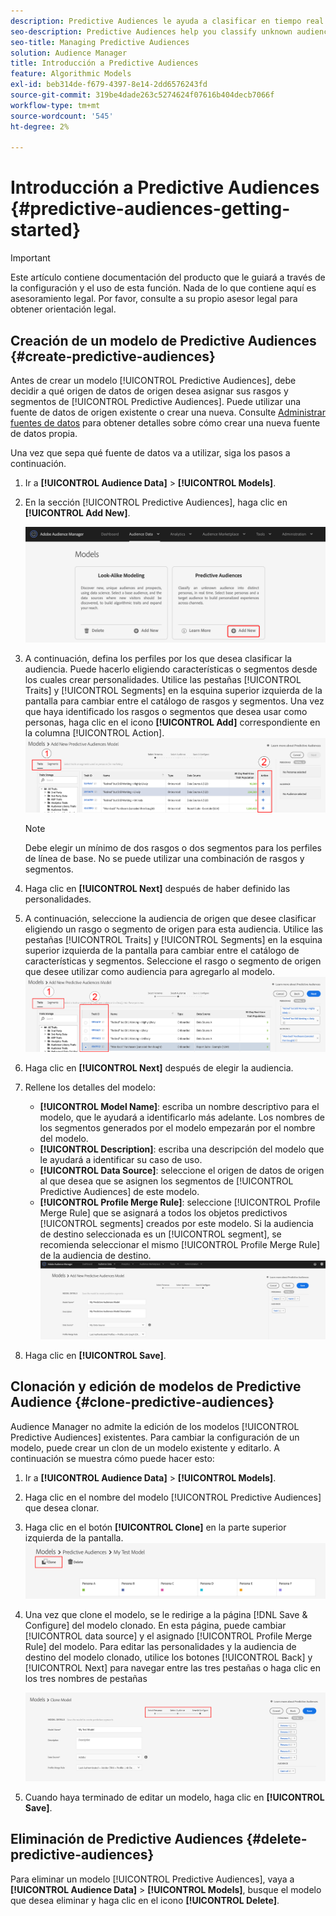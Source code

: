 ```yaml
---
description: Predictive Audiences le ayuda a clasificar en tiempo real audiencias desconocidas como personalidades diferenciadas, mediante el uso de la ciencia de datos.
seo-description: Predictive Audiences help you classify unknown audiences into distinct personas in real-time, using data science.
seo-title: Managing Predictive Audiences
solution: Audience Manager
title: Introducción a Predictive Audiences
feature: Algorithmic Models
exl-id: beb314de-f679-4397-8e14-2dd6576243fd
source-git-commit: 319be4dade263c5274624f07616b404decb7066f
workflow-type: tm+mt
source-wordcount: '545'
ht-degree: 2%

---
```


# Introducción a Predictive Audiences {#predictive-audiences-getting-started}

>[!IMPORTANT]
>Este artículo contiene documentación del producto que le guiará a través de la configuración y el uso de esta función. Nada de lo que contiene aquí es asesoramiento legal. Por favor, consulte a su propio asesor legal para obtener orientación legal.

## Creación de un modelo de Predictive Audiences {#create-predictive-audiences}

Antes de crear un modelo [!UICONTROL Predictive Audiences], debe decidir a qué origen de datos de origen desea asignar sus rasgos y segmentos de [!UICONTROL Predictive Audiences]. Puede utilizar una fuente de datos de origen existente o crear una nueva. Consulte [Administrar fuentes de datos](https://experienceleague.adobe.com/docs/audience-manager/user-guide/features/data-sources/manage-datasources.html?lang=es) para obtener detalles sobre cómo crear una nueva fuente de datos propia.

Una vez que sepa qué fuente de datos va a utilizar, siga los pasos a continuación.

1. Ir a **[!UICONTROL Audience Data]** > **[!UICONTROL Models]**.
1. En la sección [!UICONTROL Predictive Audiences], haga clic en **[!UICONTROL Add New]**.

   ![smart-persona-add](assets/predictive-audiences-add.png)

1. A continuación, defina los perfiles por los que desea clasificar la audiencia. Puede hacerlo eligiendo características o segmentos desde los cuales crear personalidades. Utilice las pestañas [!UICONTROL Traits] y [!UICONTROL Segments] en la esquina superior izquierda de la pantalla para cambiar entre el catálogo de rasgos y segmentos. Una vez que haya identificado los rasgos o segmentos que desea usar como personas, haga clic en el icono **[!UICONTROL Add]** correspondiente en la columna [!UICONTROL Action].
   ![smart-persona-select-personalidades](assets/predictive-audiences-persona.png)
   >[!NOTE]
   >Debe elegir un mínimo de dos rasgos o dos segmentos para los perfiles de línea de base. No se puede utilizar una combinación de rasgos y segmentos.
1. Haga clic en **[!UICONTROL Next]** después de haber definido las personalidades.
1. A continuación, seleccione la audiencia de origen que desee clasificar eligiendo un rasgo o segmento de origen para esta audiencia. Utilice las pestañas [!UICONTROL Traits] y [!UICONTROL Segments] en la esquina superior izquierda de la pantalla para cambiar entre el catálogo de características y segmentos. Seleccione el rasgo o segmento de origen que desee utilizar como audiencia para agregarlo al modelo.
   ![smart-persona-select-audience](assets/predictive-audiences-audience.png)
1. Haga clic en **[!UICONTROL Next]** después de elegir la audiencia.
1. Rellene los detalles del modelo:
   * **[!UICONTROL Model Name]**: escriba un nombre descriptivo para el modelo, que le ayudará a identificarlo más adelante. Los nombres de los segmentos generados por el modelo empezarán por el nombre del modelo.
   * **[!UICONTROL Description]**: escriba una descripción del modelo que le ayudará a identificar su caso de uso.
   * **[!UICONTROL Data Source]**: seleccione el origen de datos de origen al que desea que se asignen los segmentos de [!UICONTROL Predictive Audiences] de este modelo.
   * **[!UICONTROL Profile Merge Rule]**: seleccione [!UICONTROL Profile Merge Rule] que se asignará a todos los objetos predictivos [!UICONTROL segments] creados por este modelo. Si la audiencia de destino seleccionada es un [!UICONTROL segment], se recomienda seleccionar el mismo [!UICONTROL Profile Merge Rule] de la audiencia de destino.
     ![predictive-audiences-save](assets/predictive-audiences-save.png)
1. Haga clic en **[!UICONTROL Save]**.

## Clonación y edición de modelos de Predictive Audience {#clone-predictive-audiences}

Audience Manager no admite la edición de los modelos [!UICONTROL Predictive Audiences] existentes. Para cambiar la configuración de un modelo, puede crear un clon de un modelo existente y editarlo. A continuación se muestra cómo puede hacer esto:

1. Ir a **[!UICONTROL Audience Data]** > **[!UICONTROL Models]**.
2. Haga clic en el nombre del modelo [!UICONTROL Predictive Audiences] que desea clonar.
3. Haga clic en el botón **[!UICONTROL Clone]** en la parte superior izquierda de la pantalla.
   ![predictive-audiences-clone](assets/predictive-audiences-clone.png)
4. Una vez que clone el modelo, se le redirige a la página [!DNL Save & Configure] del modelo clonado. En esta página, puede cambiar [!UICONTROL data source] y el asignado [!UICONTROL Profile Merge Rule] del modelo. Para editar las personalidades y la audiencia de destino del modelo clonado, utilice los botones [!UICONTROL Back] y [!UICONTROL Next] para navegar entre las tres pestañas o haga clic en los tres nombres de pestañas

   ![predictive-audiences-clone-navegar](assets/predictive-audiences-clone-navigate.png)

5. Cuando haya terminado de editar un modelo, haga clic en **[!UICONTROL Save]**.

## Eliminación de Predictive Audiences {#delete-predictive-audiences}

Para eliminar un modelo [!UICONTROL Predictive Audiences], vaya a **[!UICONTROL Audience Data]** > **[!UICONTROL Models]**, busque el modelo que desea eliminar y haga clic en el icono **[!UICONTROL Delete]**.
